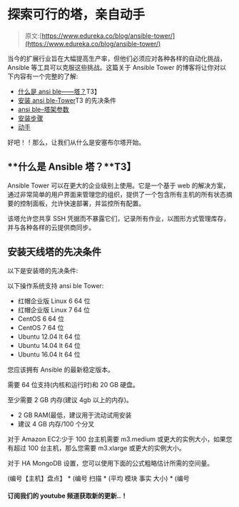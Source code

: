 # 探索可行的塔，亲自动手

> 原文:[https://www.edureka.co/blog/ansible-tower/](https://www.edureka.co/blog/ansible-tower/)

当今的扩展行业旨在大幅提高生产率，但他们必须应对各种各样的自动化挑战，Ansible 等工具可以克服这些挑战。这篇关于 Ansible Tower 的博客将让你对以下内容有一个完整的了解:

*   [什么是 ansi ble——塔？](#What%20is%20Tower?)T3】
*   [安装 ansi ble-Tower](#Prerequisites%20To%20Install%20Tower)T3 的先决条件
*   [ansi ble–塔架参数](#Ansible%20Tower%20Parameters)
*   [安装步骤](#Installation%20Steps)
*   [动手](#Hands-On)

好吧！！那么，让我们从什么是安塞布尔塔开始。

## **什么是 Ansible 塔？**T3】

Ansible Tower 可以在更大的企业级别上使用。它是一个基于 web 的解决方案，通过非常简单的用户界面来管理您的组织，提供了一个包含所有主机的所有状态摘要的控制面板，允许快速部署，并监控所有配置。

该塔允许您共享 SSH 凭据而不暴露它们，记录所有作业，以图形方式管理库存，并与各种各样的云提供商同步。

## **安装天线塔的先决条件**

以下是安装塔的先决条件:

以下操作系统支持 ansi ble Tower:

*   红帽企业版 Linux 6 64 位
*   红帽企业版 Linux 7 64 位
*   CentOS 6 64 位
*   CentOS 7 64 位
*   Ubuntu 12.04 lt 64 位
*   Ubuntu 14.04 lt 64 位
*   Ubuntu 16.04 lt 64 位

您应该拥有 Ansible 的最新稳定版本。

需要 64 位支持(内核和运行时)和 20 GB 硬盘。

至少需要 2 GB 内存(建议 4gb 以上的内存)。

*   2 GB RAM(最低，建议用于流动试用安装
*   建议 4 GB 内存/100 个分叉

对于 Amazon EC2:少于 100 台主机需要 m3.medium 或更大的实例大小，如果您有超过 100 台主机，那么您需要 m3.xlarge 或更大的实例大小。

对于 HA MongoDB 设置，您可以使用下面的公式粗略估计所需的空间量。

(编号【主机】盘点】 * (编号 扫描 * (平均 模块 事实 大小) * (编号

#### 订阅我们的 youtube 频道获取新的更新..！